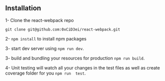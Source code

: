 ## Installation
1- Clone the react-webpack repo

```git clone git@github.com:0xCiD3ei/react-webpack.git```

2- ```npm install``` to install npm packages

3- start dev server using ```npm run dev```.

3- build and bundling your resources for production ```npm run build```.

4- Unit testing will watch all your changes in the test files as well as create coverage folder for you ```npm run 
test```.
